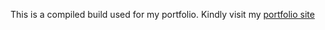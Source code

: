 This is a compiled build used for my portfolio. Kindly visit my [portfolio site](https://kevinluis.netlify.app)
